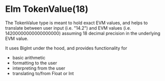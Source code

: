 # Elm TokenValue(18)

The TokenValue type is meant to hold exact EVM values, and helps to translate between user input (i.e. "14.2") and EVM values (i.e. 14200000000000000000) assuming 18 decimal precision in the underlying EVM value.

It uses BigInt under the hood, and provides functionality for
* basic arithmetic
* formatting to the user
* interpreting from the user
* translating to/from Float or Int
